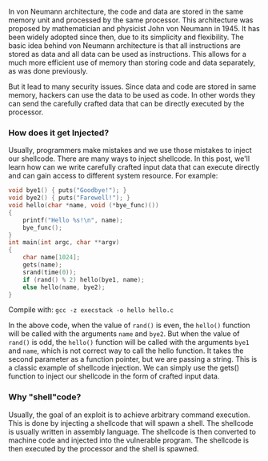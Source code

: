 In von Neumann architecture, the code and data are stored in the same memory unit and processed by the same processor. This architecture was proposed by mathematician and physicist John von Neumann in 1945. It has been widely adopted since then, due to its simplicity and flexibility. The basic idea behind von Neumann architecture is that all instructions are stored as data and all data can be used as instructions. This allows for a much more efficient use of memory than storing code and data separately, as was done previously.

But it lead to many security issues. Since data and code are stored in same memory, hackers can use the data to be used as code. In other words they can send the carefully crafted data that can be directly executed by the processor. 

### How does it get Injected?
Usually, programmers make mistakes and we use those mistakes to inject our shellcode. There are many ways to inject shellcode. In this post, we'll learn how can we write carefully crafted input data that can execute directly and can gain access to different system resource. For example:

```c
void bye1() { puts("Goodbye!"); }
void bye2() { puts("Farewell!"); }
void hello(char *name, void (*bye_func)())
{
	printf("Hello %s!\n", name);
	bye_func();
}
int main(int argc, char **argv)
{
	char name[1024];
	gets(name);
	srand(time(0));
	if (rand() % 2) hello(bye1, name);
	else hello(name, bye2);
}
```

Compile with:  `gcc -z execstack -o hello hello.c`

In the above code, when the value of `rand()` is even, the `hello()` function will be called with the arguments `name` and `bye2`. But when the value of `rand()` is odd, the `hello()` function will be called with the arguments `bye1` and `name`, which is not correct way to call the hello function. It takes the second parameter as a function pointer, but we are passing a string. This is a classic example of shellcode injection. We can simply use the gets() function to inject our shellcode in the form of crafted input data.

### Why "shell"code?
Usually, the goal of an exploit is to achieve arbitrary command execution. This is done by injecting a shellcode that will spawn a shell. The shellcode is usually written in assembly language. The shellcode is then converted to machine code and injected into the vulnerable program. The shellcode is then executed by the processor and the shell is spawned.